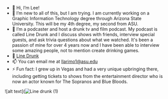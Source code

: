 - 👋 Hi, I’m Lee!
- 👀 I’m new to all of this, but I am trying. I am currently working on a Graphic Information Technology degree through Arizona State University. This will be my 4th degree, my second from ASU.
- 🥃 I’m a podcaster and host a drunk tv and film podcast. My podcast is called Line Drunk and I discuss shows with friends, interview special guests, and ask trivia questions about what we watched. It's been a passion of mine for over 4 years now and I have been able to interview some amazing people, not to mention create drinking games.
- 🎥 [Line Drunk](https://open.spotify.com/show/1yw1pUPwtbVpfSNk0VltiD)
- 📫 You can email me at llarimo1@asu.edu
- ⚡ Fun fact: I grew up in Vegas and had a very unique upbringing there, including getting tickets to shows from the entertainment director who is now an actor known for The Sopranos and Blue Bloods.

![alt text](![Line drunk (1)](https://github.com/user-attachments/assets/7371ed20-8587-419a-acb5-82528684727a)

<!---
llarimo1/llarimo1 is a ✨ special ✨ repository because its `README.md` (this file) appears on your GitHub profile.
You can click the Preview link to take a look at your changes.
--->
